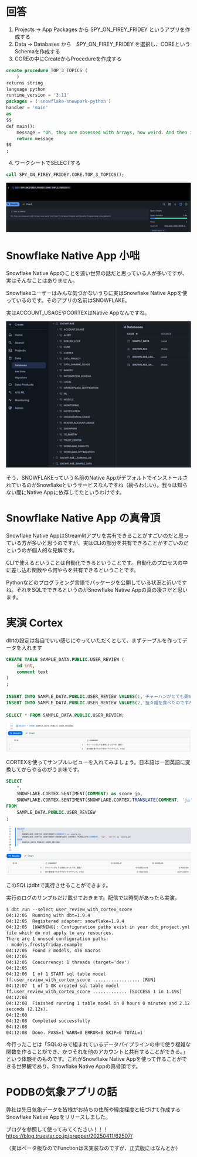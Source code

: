 # 回答

1. Projects -> App Packages から SPY_ON_FIREY_FRIDEY というアプリを作成する
2. Data -> Databases から　SPY_ON_FIREY_FRIDEY を選択し、COREというSchemaを作成する
3. COREの中にCreateからProcedureを作成する

```sql
create procedure TOP_3_TOPICS (
    )
returns string
language python
runtime_version = '3.11'
packages = ('snowflake-snowpark-python')
handler = 'main'
as 
$$
def main():
    message = "Oh, they are obsessed with Arrays, how weird. And then it's all about Graphs and Dynamic Programming. How pathetic!"
    return message
$$
;
```

4. ワークシートでSELECTする
```sql
call SPY_ON_FIREY_FRIDEY.CORE.TOP_3_TOPICS();
```
![clear_week51](img/clear_week51.png)

# Snowflake Native App 小咄

Snowflake Native Appのことを遠い世界の話だと思っている人が多いですが、実はそんなことはありません。

Snowflakeユーザーはみんな気づかないうちに実はSnowflake Native Appを使っているのです。そのアプリの名前はSNOWFLAKE。

実はACCOUNT_USAGEやCORTEXはNative Appなんですね。

![account_usage_is_native_app](img/account_usage_is_native_app.png)

そう、SNOWFLAKEっていう名前のNative AppがデフォルトでインストールされているのがSnowflakeというサービスなんですね（紛らわしい）。我々は知らない間にNative Appに依存してたというわけです。

# Snowflake Native App の真骨頂
Snowflake Native AppはStreamlitアプリを共有できることがすごいのだと思っている方が多いと思うのですが、実はCLIの部分を共有できることがすごいのだというのが個人的な見解です。

CLIで使えるということは自動化できるということです。自動化のプロセスの中に差し込む関数やら何やらを共有できるということです。

Pythonなどのプログラミング言語でパッケージを公開している状況と近いですね。それをSQLでできるというのがSnowflake Native Appの真の凄さだと思います。

# 実演 Cortex
dbtの設定は各自でいい感じにやっていただくとして、まずテーブルを作ってデータを入れます

```sql
CREATE TABLE SAMPLE_DATA.PUBLIC.USER_REVIEW (
    id int,
    comment text
)
;

INSERT INTO SAMPLE_DATA.PUBLIC.USER_REVIEW VALUES(1,'チャーハンがとても美味しかったです。最高！');
INSERT INTO SAMPLE_DATA.PUBLIC.USER_REVIEW VALUES(2,'担々麺を食べたのですがイマイチでした。かなC');

SELECT * FROM SAMPLE_DATA.PUBLIC.USER_REVIEW;

```

![add_sample_review](img/add_sample_review.png)

CORTEXを使ってサンプルレビューを入れてみましょう。日本語は一回英語に変換してからやるのがうま味です。
```sql
SELECT
    *,
    SNOWFLAKE.CORTEX.SENTIMENT(COMMENT) as score_jp,
    SNOWFLAKE.CORTEX.SENTIMENT(SNOWFLAKE.CORTEX.TRANSLATE(COMMENT, 'ja', 'en')) as score_en
FROM
    SAMPLE_DATA.PUBLIC.USER_REVIEW
;
```

![add_score](img/add_score.png)

このSQLはdbtで実行させることができます。

実行のログのサンプルだけ載せておきます。配信では時間があったら実演。
```
$ dbt run --select user_review_with_cortex_score
04:12:05  Running with dbt=1.9.4
04:12:05  Registered adapter: snowflake=1.9.4
04:12:05  [WARNING]: Configuration paths exist in your dbt_project.yml file which do not apply to any resources.
There are 1 unused configuration paths:
- models.frostyfriday.example
04:12:05  Found 2 models, 476 macros
04:12:05
04:12:05  Concurrency: 1 threads (target='dev')
04:12:05
04:12:06  1 of 1 START sql table model ff.user_review_with_cortex_score .................. [RUN]
04:12:07  1 of 1 OK created sql table model ff.user_review_with_cortex_score ............. [SUCCESS 1 in 1.19s]
04:12:08
04:12:08  Finished running 1 table model in 0 hours 0 minutes and 2.12 seconds (2.12s).
04:12:08
04:12:08  Completed successfully
04:12:08
04:12:08  Done. PASS=1 WARN=0 ERROR=0 SKIP=0 TOTAL=1
```

今行ったことは「SQLのみで組まれているデータパイプラインの中で使う複雑な関数を作ることができ、かつそれを他のアカウントと共有することができる。」という体験そのものです。これがSnowflake Native Appを使って作ることができる世界観であり、Snowflake Native Appの真骨頂です。

# PODBの気象アプリの話
弊社は先日気象データを皆様がお持ちの住所や緯度経度と紐づけて作成するSnowflake Native Appをリリースしました。

ブログを参照して使ってみてください！！！
https://blog.truestar.co.jp/prepper/20250411/62507/

（実はベータ版なのでFunctionは未実装なのですが、正式版にはなんとか）
